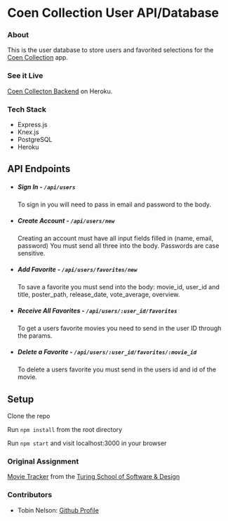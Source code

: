 # Coen Collection User API/Database

### About

This is the user database to store users and favorited selections for the [Coen Collection](https://coen-collection.herokuapp.com/) app.

### See it Live

[Coen Collecton Backend](https://coen-collection-backend.herokuapp.com/) on Heroku.

### Tech Stack

* Express.js
* Knex.js
* PostgreSQL
* Heroku

## API Endpoints

* ##### Sign In - `/api/users`
  To sign in you will need to pass in email and password to the body.
  
* ##### Create Account - `/api/users/new`
  Creating an account must have all input fields filled in (name, email, password)
  You must send all three into the body. Passwords are case sensitive.

* ##### Add Favorite - `/api/users/favorites/new`
  To save a favorite you must send into the body: movie_id, user_id and title, poster_path, release_date, vote_average, overview.

* ##### Receive All Favorites - `/api/users/:user_id/favorites`
  To get a users favorite movies you need to send in the user ID through the params. 

* ##### Delete a Favorite - `/api/users/:user_id/favorites/:movie_id`
  To delete a users favorite you must send in the users id and id of the movie.

## Setup

Clone the repo

Run ```npm install``` from the root directory

Run ```npm start``` and visit localhost:3000 in your browser


### Original Assignment

[Movie Tracker](https://github.com/turingschool-examples/movie-tracker) from the [Turing School of Software & Design](https://turing.io/)

### Contributors

* Tobin Nelson: [Github Profile](https://github.com/Tobin-jn)
